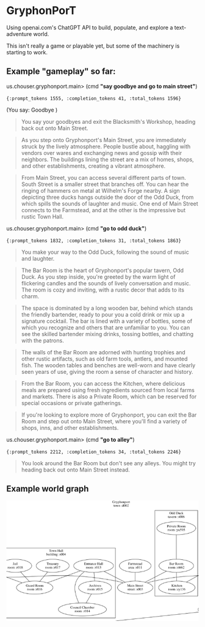 # GryphonPorT

Using openai.com's ChatGPT API to build, populate, and explore a text-adventure world.

This isn't really a game or playable yet, but some of the machinery is starting to work.

## Example "gameplay" so far:

us.chouser.gryphonport.main> (cmd **"say goodbye and go to main street"**)

`{:prompt_tokens 1555, :completion_tokens 41, :total_tokens 1596}`

(You say: Goodbye )
> You say your goodbyes and exit the Blacksmith's Workshop, heading back out onto Main Street.

> As you step onto Gryphonport's Main Street, you are immediately struck by the lively atmosphere. People bustle about, haggling with vendors over wares and exchanging news and gossip with their neighbors. The buildings lining the street are a mix of homes, shops, and other establishments, creating a vibrant atmosphere.

> From Main Street, you can access several different parts of town. South Street is a smaller street that branches off. You can hear the ringing of hammers on metal at Wilhelm's Forge nearby. A sign depicting three ducks hangs outside the door of the Odd Duck, from which spills the sounds of laughter and music. One end of Main Street connects to the Farmstead, and at the other is the impressive but rustic Town Hall.

us.chouser.gryphonport.main> (cmd **"go to odd duck"**)

`{:prompt_tokens 1832, :completion_tokens 31, :total_tokens 1863}`

> You make your way to the Odd Duck, following the sound of music and laughter.

> The Bar Room is the heart of Gryphonport's popular tavern, Odd Duck. As you step inside, you're greeted by the warm light of flickering candles and the sounds of lively conversation and music. The room is cozy and inviting, with a rustic decor that adds to its charm.

> The space is dominated by a long wooden bar, behind which stands the friendly bartender, ready to pour you a cold drink or mix up a signature cocktail. The bar is lined with a variety of bottles, some of which you recognize and others that are unfamiliar to you. You can see the skilled bartender mixing drinks, tossing bottles, and chatting with the patrons.

> The walls of the Bar Room are adorned with hunting trophies and other rustic artifacts, such as old farm tools, antlers, and mounted fish. The wooden tables and benches are well-worn and have clearly seen years of use, giving the room a sense of character and history.

> From the Bar Room, you can access the Kitchen, where delicious meals are prepared using fresh ingredients sourced from local farms and markets. There is also a Private Room, which can be reserved for special occasions or private gatherings.

> If you're looking to explore more of Gryphonport, you can exit the Bar Room and step out onto Main Street, where you'll find a variety of shops, inns, and other establishments.

us.chouser.gryphonport.main> (cmd **"go to alley"**)

`{:prompt_tokens 2212, :completion_tokens 34, :total_tokens 2246}`

> You look around the Bar Room but don't see any alleys. You might try heading back out onto Main Street instead.

## Example world graph

![Subset of a graph showing the navigation connections between rooms and buildings](./imgs/graph.png)

